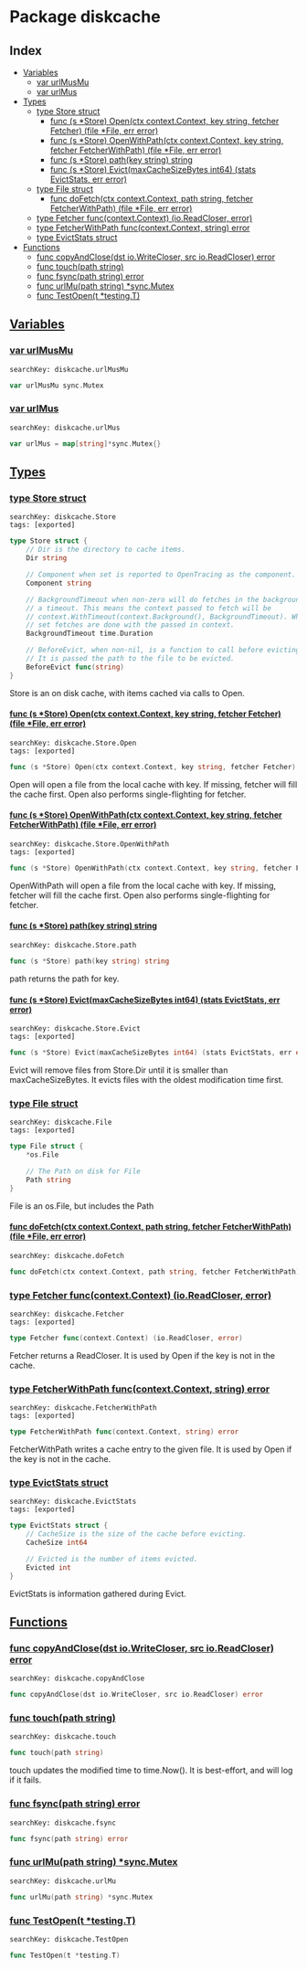 # Package diskcache

## Index

* [Variables](#var)
    * [var urlMusMu](#urlMusMu)
    * [var urlMus](#urlMus)
* [Types](#type)
    * [type Store struct](#Store)
        * [func (s *Store) Open(ctx context.Context, key string, fetcher Fetcher) (file *File, err error)](#Store.Open)
        * [func (s *Store) OpenWithPath(ctx context.Context, key string, fetcher FetcherWithPath) (file *File, err error)](#Store.OpenWithPath)
        * [func (s *Store) path(key string) string](#Store.path)
        * [func (s *Store) Evict(maxCacheSizeBytes int64) (stats EvictStats, err error)](#Store.Evict)
    * [type File struct](#File)
        * [func doFetch(ctx context.Context, path string, fetcher FetcherWithPath) (file *File, err error)](#doFetch)
    * [type Fetcher func(context.Context) (io.ReadCloser, error)](#Fetcher)
    * [type FetcherWithPath func(context.Context, string) error](#FetcherWithPath)
    * [type EvictStats struct](#EvictStats)
* [Functions](#func)
    * [func copyAndClose(dst io.WriteCloser, src io.ReadCloser) error](#copyAndClose)
    * [func touch(path string)](#touch)
    * [func fsync(path string) error](#fsync)
    * [func urlMu(path string) *sync.Mutex](#urlMu)
    * [func TestOpen(t *testing.T)](#TestOpen)


## <a id="var" href="#var">Variables</a>

### <a id="urlMusMu" href="#urlMusMu">var urlMusMu</a>

```
searchKey: diskcache.urlMusMu
```

```Go
var urlMusMu sync.Mutex
```

### <a id="urlMus" href="#urlMus">var urlMus</a>

```
searchKey: diskcache.urlMus
```

```Go
var urlMus = map[string]*sync.Mutex{}
```

## <a id="type" href="#type">Types</a>

### <a id="Store" href="#Store">type Store struct</a>

```
searchKey: diskcache.Store
tags: [exported]
```

```Go
type Store struct {
	// Dir is the directory to cache items.
	Dir string

	// Component when set is reported to OpenTracing as the component.
	Component string

	// BackgroundTimeout when non-zero will do fetches in the background with
	// a timeout. This means the context passed to fetch will be
	// context.WithTimeout(context.Background(), BackgroundTimeout). When not
	// set fetches are done with the passed in context.
	BackgroundTimeout time.Duration

	// BeforeEvict, when non-nil, is a function to call before evicting a file.
	// It is passed the path to the file to be evicted.
	BeforeEvict func(string)
}
```

Store is an on disk cache, with items cached via calls to Open. 

#### <a id="Store.Open" href="#Store.Open">func (s *Store) Open(ctx context.Context, key string, fetcher Fetcher) (file *File, err error)</a>

```
searchKey: diskcache.Store.Open
tags: [exported]
```

```Go
func (s *Store) Open(ctx context.Context, key string, fetcher Fetcher) (file *File, err error)
```

Open will open a file from the local cache with key. If missing, fetcher will fill the cache first. Open also performs single-flighting for fetcher. 

#### <a id="Store.OpenWithPath" href="#Store.OpenWithPath">func (s *Store) OpenWithPath(ctx context.Context, key string, fetcher FetcherWithPath) (file *File, err error)</a>

```
searchKey: diskcache.Store.OpenWithPath
tags: [exported]
```

```Go
func (s *Store) OpenWithPath(ctx context.Context, key string, fetcher FetcherWithPath) (file *File, err error)
```

OpenWithPath will open a file from the local cache with key. If missing, fetcher will fill the cache first. Open also performs single-flighting for fetcher. 

#### <a id="Store.path" href="#Store.path">func (s *Store) path(key string) string</a>

```
searchKey: diskcache.Store.path
```

```Go
func (s *Store) path(key string) string
```

path returns the path for key. 

#### <a id="Store.Evict" href="#Store.Evict">func (s *Store) Evict(maxCacheSizeBytes int64) (stats EvictStats, err error)</a>

```
searchKey: diskcache.Store.Evict
tags: [exported]
```

```Go
func (s *Store) Evict(maxCacheSizeBytes int64) (stats EvictStats, err error)
```

Evict will remove files from Store.Dir until it is smaller than maxCacheSizeBytes. It evicts files with the oldest modification time first. 

### <a id="File" href="#File">type File struct</a>

```
searchKey: diskcache.File
tags: [exported]
```

```Go
type File struct {
	*os.File

	// The Path on disk for File
	Path string
}
```

File is an os.File, but includes the Path 

#### <a id="doFetch" href="#doFetch">func doFetch(ctx context.Context, path string, fetcher FetcherWithPath) (file *File, err error)</a>

```
searchKey: diskcache.doFetch
```

```Go
func doFetch(ctx context.Context, path string, fetcher FetcherWithPath) (file *File, err error)
```

### <a id="Fetcher" href="#Fetcher">type Fetcher func(context.Context) (io.ReadCloser, error)</a>

```
searchKey: diskcache.Fetcher
tags: [exported]
```

```Go
type Fetcher func(context.Context) (io.ReadCloser, error)
```

Fetcher returns a ReadCloser. It is used by Open if the key is not in the cache. 

### <a id="FetcherWithPath" href="#FetcherWithPath">type FetcherWithPath func(context.Context, string) error</a>

```
searchKey: diskcache.FetcherWithPath
tags: [exported]
```

```Go
type FetcherWithPath func(context.Context, string) error
```

FetcherWithPath writes a cache entry to the given file. It is used by Open if the key is not in the cache. 

### <a id="EvictStats" href="#EvictStats">type EvictStats struct</a>

```
searchKey: diskcache.EvictStats
tags: [exported]
```

```Go
type EvictStats struct {
	// CacheSize is the size of the cache before evicting.
	CacheSize int64

	// Evicted is the number of items evicted.
	Evicted int
}
```

EvictStats is information gathered during Evict. 

## <a id="func" href="#func">Functions</a>

### <a id="copyAndClose" href="#copyAndClose">func copyAndClose(dst io.WriteCloser, src io.ReadCloser) error</a>

```
searchKey: diskcache.copyAndClose
```

```Go
func copyAndClose(dst io.WriteCloser, src io.ReadCloser) error
```

### <a id="touch" href="#touch">func touch(path string)</a>

```
searchKey: diskcache.touch
```

```Go
func touch(path string)
```

touch updates the modified time to time.Now(). It is best-effort, and will log if it fails. 

### <a id="fsync" href="#fsync">func fsync(path string) error</a>

```
searchKey: diskcache.fsync
```

```Go
func fsync(path string) error
```

### <a id="urlMu" href="#urlMu">func urlMu(path string) *sync.Mutex</a>

```
searchKey: diskcache.urlMu
```

```Go
func urlMu(path string) *sync.Mutex
```

### <a id="TestOpen" href="#TestOpen">func TestOpen(t *testing.T)</a>

```
searchKey: diskcache.TestOpen
```

```Go
func TestOpen(t *testing.T)
```

